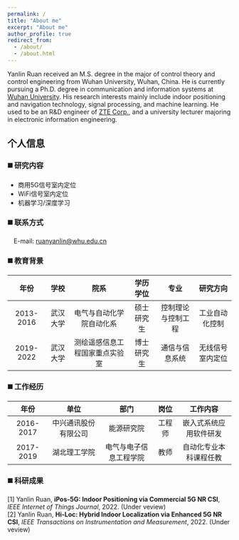 ```yaml
---
permalink: /
title: "About me"
excerpt: "About me"
author_profile: true
redirect_from: 
  - /about/
  - /about.html
---
```


Yanlin Ruan received an M.S. degree in the major of control theory and control engineering from Wuhan University, Wuhan, China. He is currently pursuing a Ph.D. degree in communication and information systems at <a href="https://www.whu.edu.cn/" target="_blank">Wuhan University</a>. His research interests mainly include indoor positioning and navigation technology, signal processing, and machine learning. He used to be an R&D engineer of <a href="https://www.zte.com.cn/china/" target="_blank">ZTE Corp.</a>, and a university lecturer majoring in electronic information engineering.

个人信息
------
### ◼️ 研究内容

* 商用5G信号室内定位
* WiFi信号室内定位
* 机器学习/深度学习

### ◼️ 联系方式

&ensp;&ensp;E-mail: <ruanyanlin@whu.edu.cn>

### ◼️ 教育背景

|年份|学校|院系|学历学位|专业|研究方向|
|:-:|:-:|:-:|:-:|:-:|:-:|
|2013-2016|武汉大学|电气与自动化学院自动化系|硕士研究生|控制理论与控制工程|工业自动化控制|
|2019-2022|武汉大学|测绘遥感信息工程国家重点实验室|博士研究生|通信与信息系统|无线信号室内定位|

### ◼️ 工作经历

|年份|单位|部门|岗位|工作内容|
|:-:|:-:|:-:|:-:|:-:|
|2016-2017|中兴通讯股份有限公司|能源研究院|工程师|嵌入式系统应用软件研发|
|2017-2019|湖北理工学院|电气与电子信息工程学院|教师|自动化专业本科课程任教|

### ◼️ 科研成果

[1] Yanlin Ruan, **iPos-5G: Indoor Positioning via Commercial 5G NR CSI**, *IEEE Internet of Things Journal*, 2022. (Under veview)  
[2] Yanlin Ruan, **Hi-Loc: Hybrid Indoor Localization via Enhanced 5G NR CSI**, *IEEE Transactions on Instrumentation and Measurement*, 2022. (Under veview)
